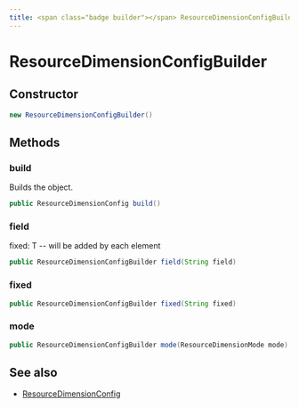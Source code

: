 ```yaml
---
title: <span class="badge builder"></span> ResourceDimensionConfigBuilder
---
```

# <span class="badge builder"></span> ResourceDimensionConfigBuilder

## Constructor

```java
new ResourceDimensionConfigBuilder()
```
## Methods

### <span class="badge object-method"></span> build

Builds the object.

```java
public ResourceDimensionConfig build()
```

### <span class="badge object-method"></span> field

fixed: T -- will be added by each element

```java
public ResourceDimensionConfigBuilder field(String field)
```

### <span class="badge object-method"></span> fixed

```java
public ResourceDimensionConfigBuilder fixed(String fixed)
```

### <span class="badge object-method"></span> mode

```java
public ResourceDimensionConfigBuilder mode(ResourceDimensionMode mode)
```

## See also

 * <span class="badge object-type-class"></span> [ResourceDimensionConfig](./object-ResourceDimensionConfig.md)
